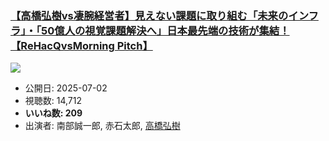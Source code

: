 ### [【高橋弘樹vs凄腕経営者】見えない課題に取り組む「未来のインフラ」・「50億人の視覚課題解決へ」日本最先端の技術が集結！【ReHacQvsMorning Pitch】](https://www.youtube.com/watch?v=CbzDcqT-DBc)
[![](https://img.youtube.com/vi/CbzDcqT-DBc/sddefault.jpg)](https://www.youtube.com/watch?v=CbzDcqT-DBc)
-   公開日: 2025-07-02
-   視聴数: 14,712
-   **いいね数: 209**
-   出演者: 南部誠一郎, 赤石太郎, [高橋弘樹](/rehacq_fan/people/高橋弘樹 "wikilink")
